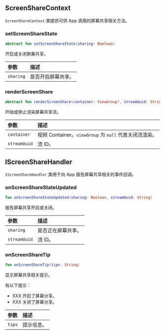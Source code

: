 ## ScreenShareContext

`ScreenShareContext` 类提供可供 App 调用的屏幕共享相关方法。

### setScreenShareState

```kotlin
abstract fun setScreenShareState(sharing: Boolean)
```

开启或关闭屏幕共享。

| 参数      | 描述               |
| :-------- | :----------------- |
| `sharing` | 是否开启屏幕共享。 |

### renderScreenShare

```kotlin
abstract fun renderScreenShare(container: ViewGroup?, streamUuid: String)
```

开始或停止渲染屏幕共享流。

| 参数         | 描述                                                   |
| :----------- | :----------------------------------------------------- |
| `container`  | 视频 Container。`viewGroup` 为 `null` 代表关闭流渲染。 |
| `streamUuid` | 流 ID。                                                |

## IScreenShareHandler

`IScreenShareHandler` 类用于向 App 报告屏幕共享相关的事件回调。

### onScreenShareStateUpdated

```kotlin
fun onScreenShareStateUpdated(sharing: Boolean, streamUuid: String)
```

报告屏幕共享开启或关闭。

| 参数         | 描述               |
| :----------- | :----------------- |
| `sharing`    | 是否正在屏幕共享。 |
| `streamUuid` | 流 ID。            |

### onScreenShareTip

```kotlin
fun onScreenShareTip(tips: String)
```

显示屏幕共享相关提示。

有以下提示：

- XXX 开启了屏幕分享。
- XXX 关闭了屏幕分享。

| 参数   | 描述       |
| :----- | :--------- |
| `tips` | 提示信息。 |

